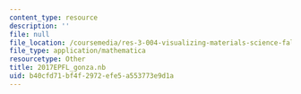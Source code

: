 ```yaml
---
content_type: resource
description: ''
file: null
file_location: /coursemedia/res-3-004-visualizing-materials-science-fall-2017/b40cfd71bf4f2972efe5a553773e9d1a_2017EPFL_gonza.nb
file_type: application/mathematica
resourcetype: Other
title: 2017EPFL_gonza.nb
uid: b40cfd71-bf4f-2972-efe5-a553773e9d1a
---
```

